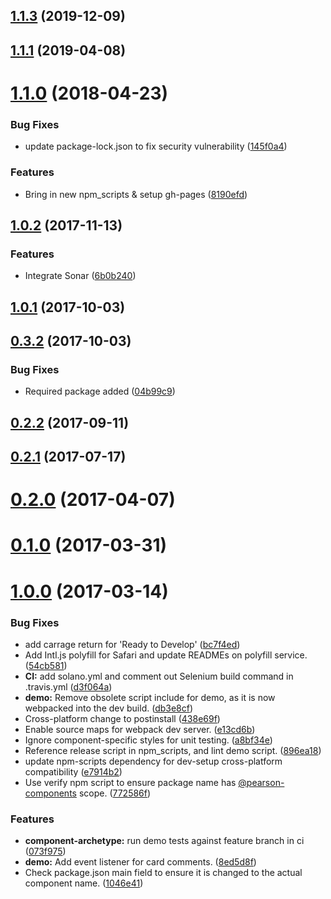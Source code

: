 <a name="1.1.3"></a>
## [1.1.3](https://github.com/Pearson-Higher-Ed/pagination/compare/v1.1.1...v1.1.3) (2019-12-09)



<a name="1.1.1"></a>
## [1.1.1](https://github.com/Pearson-Higher-Ed/pagination/compare/v1.1.0...v1.1.1) (2019-04-08)



<a name="1.1.0"></a>
# [1.1.0](https://github.com/Pearson-Higher-Ed/pagination/compare/v1.0.2...v1.1.0) (2018-04-23)


### Bug Fixes

* update package-lock.json to fix security vulnerability ([145f0a4](https://github.com/Pearson-Higher-Ed/pagination/commit/145f0a4))


### Features

* Bring in new npm_scripts & setup gh-pages ([8190efd](https://github.com/Pearson-Higher-Ed/pagination/commit/8190efd))



<a name="1.0.2"></a>
## [1.0.2](https://github.com/Pearson-Higher-Ed/pagination/compare/v1.0.1...v1.0.2) (2017-11-13)


### Features

* Integrate Sonar ([6b0b240](https://github.com/Pearson-Higher-Ed/pagination/commit/6b0b240))



<a name="1.0.1"></a>
## [1.0.1](https://github.com/Pearson-Higher-Ed/pagination/compare/v0.3.2...v1.0.1) (2017-10-03)



<a name="0.3.2"></a>
## [0.3.2](https://github.com/Pearson-Higher-Ed/pagination/compare/v0.2.2...v0.3.2) (2017-10-03)


### Bug Fixes

* Required package added ([04b99c9](https://github.com/Pearson-Higher-Ed/pagination/commit/04b99c9))



<a name="0.2.2"></a>
## [0.2.2](https://github.com/Pearson-Higher-Ed/pagination/compare/v0.2.1...v0.2.2) (2017-09-11)



<a name="0.2.1"></a>
## [0.2.1](https://github.com/Pearson-Higher-Ed/pagination/compare/v0.2.0...v0.2.1) (2017-07-17)



<a name="0.2.0"></a>
# [0.2.0](https://github.com/Pearson-Higher-Ed/pagination/compare/v0.1.0...v0.2.0) (2017-04-07)



<a name="0.1.0"></a>
# [0.1.0](https://github.com/Pearson-Higher-Ed/pagination/compare/v1.0.0...v0.1.0) (2017-03-31)



<a name="1.0.0"></a>
# [1.0.0](https://github.com/Pearson-Higher-Ed/pagination/compare/896ea18...v1.0.0) (2017-03-14)


### Bug Fixes

* add carrage return for 'Ready to Develop' ([bc7f4ed](https://github.com/Pearson-Higher-Ed/pagination/commit/bc7f4ed))
* Add Intl.js polyfill for Safari and update READMEs on polyfill service. ([54cb581](https://github.com/Pearson-Higher-Ed/pagination/commit/54cb581))
* **CI:** add solano.yml and comment out Selenium build command in .travis.yml ([d3f064a](https://github.com/Pearson-Higher-Ed/pagination/commit/d3f064a))
* **demo:** Remove obsolete script include for demo, as it is now webpacked into the dev build. ([db3e8cf](https://github.com/Pearson-Higher-Ed/pagination/commit/db3e8cf))
* Cross-platform change to postinstall ([438e69f](https://github.com/Pearson-Higher-Ed/pagination/commit/438e69f))
* Enable source maps for webpack dev server. ([e13cd6b](https://github.com/Pearson-Higher-Ed/pagination/commit/e13cd6b))
* Ignore component-specific styles for unit testing. ([a8bf34e](https://github.com/Pearson-Higher-Ed/pagination/commit/a8bf34e))
* Reference release script in npm_scripts, and lint demo script. ([896ea18](https://github.com/Pearson-Higher-Ed/pagination/commit/896ea18))
* update npm-scripts dependency for dev-setup cross-platform compatibility ([e7914b2](https://github.com/Pearson-Higher-Ed/pagination/commit/e7914b2))
* Use verify npm script to ensure package name has [@pearson-components](https://github.com/pearson-components) scope. ([772586f](https://github.com/Pearson-Higher-Ed/pagination/commit/772586f))


### Features

* **component-archetype:** run demo tests against feature branch in ci ([073f975](https://github.com/Pearson-Higher-Ed/pagination/commit/073f975))
* **demo:** Add event listener for card comments. ([8ed5d8f](https://github.com/Pearson-Higher-Ed/pagination/commit/8ed5d8f))
* Check package.json main field to ensure it is changed to the actual component name. ([1046e41](https://github.com/Pearson-Higher-Ed/pagination/commit/1046e41))



